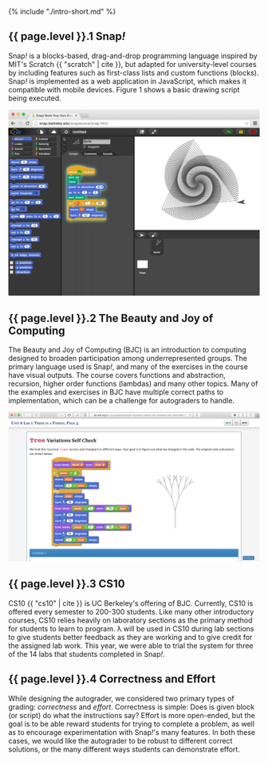 
{% include "./intro-short.md" %}

## {{ page.level }}.1 Snap<em>!</em>
Snap<em>!</em> is a blocks-based, drag-and-drop programming language inspired by MIT's Scratch {{ "scratch" | cite }}, but adapted for university-level courses by including features such as first-class lists and custom functions (blocks). Snap<em>!</em> is implemented as a web application in JavaScript, which makes it compatible with mobile devices. Figure 1 shows a basic drawing script being executed.

<!-- 1.-->
![An example Snap<em>!</em> program.](/images/snap-basic.png)

## {{ page.level }}.2 The Beauty and Joy of Computing
The Beauty and Joy of Computing (BJC) is an introduction to computing designed to broaden participation among underrepresented groups. The primary language used is Snap<em>!</em>, and many of the exercises in the course have visual outputs. The course covers functions and abstraction, recursion, higher order functions (lambdas) and many other topics. Many of the examples and exercises in BJC have multiple correct paths to implementation, which can be a challenge for autograders to handle.

<!-- 2. -->
![A typical example of BJC curriculum which includes graphical output.](/images/bjc-tree.png)

## {{ page.level }}.3 CS10
CS10 {{ "cs10" | cite }} is UC Berkeley's offering of BJC. Currently, CS10 is offered every semester to 200-300 students. Like many other introductory courses, CS10 relies heavily on laboratory sections as the primary method for students to learn to program. λ will be used in CS10 during lab sections to give students better feedback as they are working and to give credit for the assigned lab work. This year, we were able to trial the system for three of the 14 labs that students completed in Snap<em>!</em>.

## {{ page.level }}.4 Correctness and Effort
While designing the autograder, we considered two primary types of grading: *correctness* and *effort*. Correctness is simple: Does is given block (or script) do what the instructions say? Effort is more open-ended, but the goal is to be able reward students for trying to complete a problem, as well as to encourage experimentation with Snap<em>!</em>'s many features. In both these cases, we would like the autograder to be robust to different correct solutions, or the many different ways students can demonstrate effort.

